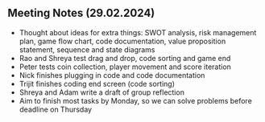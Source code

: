 ## Meeting Notes (29.02.2024)
- Thought about ideas for extra things: SWOT analysis, risk management plan, game flow chart, code documentation, value proposition statement, sequence and state diagrams
- Rao and Shreya test drag and drop, code sorting and game end 
- Peter tests coin collection, player movement and score iteration
- Nick finishes plugging in code and code documentation
- Trijit finishes coding end screen (code sorting)
- Shreya and Adam write a draft of group reflection
- Aim to finish most tasks by Monday, so we can solve problems before deadline on Thursday
